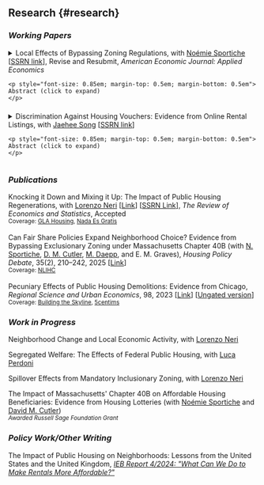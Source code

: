 ## Research {#research}

### *Working Papers*

<details style="margin-bottom: 0.5em">
  <summary onclick="event.stopPropagation();">
    Local Effects of Bypassing Zoning Regulations, with
    <a href="https://noemiesportiche.netlify.app/" target="_blank">Noémie Sportiche</a>
    [<a href="https://papers.ssrn.com/sol3/papers.cfm?abstract_id=4906689" target="_blank">SSRN link</a>], Revise and Resubmit, <em>American Economic Journal: Applied Economics</em>
    
    <p style="font-size: 0.85em; margin-top: 0.5em; margin-bottom: 0.5em">
    Abstract (click to expand)
    </p>
  </summary>
  <p style="font-size: 0.85em; margin-top: 0.1em;">
    Prior research shows that restrictive zoning regulations are major drivers of rising housing costs and residential segregation in the United States. In response, a growing number of state and local governments are passing laws to allow for denser housing in strictly zoned localities, despite entrenched opposition from incumbent residents. This paper examines whether incumbent residents' responses undermine the success of these policies by studying new construction permitted under Massachusetts Chapter 40B; one of the longest-standing and most productive examples of a housing policy that bypasses local zoning laws. Exploiting hyperlocal variation in residents' proximity to new 40B buildings, we find that only a subset of larger 40B developments cause property values to decrease, and that this effect is both highly localized and only emerges in the longer term, many years after these developments are proposed. Focusing on these larger developments that are more likely to elicit resident reactions, we find that only a fraction of incumbent residents move out after their approval and that the magnitude of these migration responses is insufficient to undermine policymakers' desegregation goals. We also do not find evidence that incumbent residents become more politically active against future development, as they are no more likely to vote in local or general elections nor are they more likely to vote for repealing Chapter 40B after 40B developments are proposed near their homes.
    <br>
  </p>
</details>

<details>
  <summary onclick="event.stopPropagation();">
    Discrimination Against Housing Vouchers: Evidence from Online Rental Listings, with
    <a href="https://www.jaeheesong.com/" target="_blank">Jaehee Song</a>
    [<a href="https://papers.ssrn.com/sol3/papers.cfm?abstract_id=4819763" target="_blank">SSRN link</a>]
    
    <p style="font-size: 0.85em; margin-top: 0.5em; margin-bottom: 0.5em">
    Abstract (click to expand)
    </p>
  </summary>
  <p style="font-size: 0.85em; margin-top: 0.1em;">
    The Housing Choice Voucher program provides substantial rental subsidies to low-income households, yet many recipients struggle to secure housing with their vouchers, particularly in low-poverty areas. This paper examines a key bottleneck in the program: landlord discrimination against voucher holders. Using a nationwide dataset from a major online rental platform, we identify listings that explicitly seek or reject voucher holders. We find significant variation across metropolitan areas, with voucher-seeking listings ranging from nearly zero to 18 percent and voucher-rejecting listings ranging from nearly zero to 28 percent. Within metros, landlords in high-poverty neighborhoods with larger Black and voucher populations are more likely to seek voucher holders, while rejection of voucher holders is relatively more common in low-poverty neighborhoods. Using a difference-in-differences design, we provide causal evidence that statewide prohibitions on source-of-income discrimination significantly reduce voucher-rejecting listings, especially in low-poverty neighborhoods, effectively eliminating cross-neighborhood differences in discriminatory behavior.
  </p>
</details>

### *Publications*
Knocking it Down and Mixing it Up: The Impact of Public Housing Regenerations, with [Lorenzo Neri](https://sites.google.com/view/lorenzoneri) \[[Link](https://doi.org/10.1162/rest.a.258)\] \[[SSRN Link](https://papers.ssrn.com/sol3/papers.cfm?abstract_id=5159297)\], *The Review of Economics and Statistics*, Accepted <br> <sub> Coverage: [GLA Housing](https://www.london.gov.uk/media/102314/download), [Nada Es Gratis](https://nadaesgratis.es/admin/son-los-edificios-de-renta-mixta-la-solucion-a-los-problemas-de-la-vivienda-publica) </sub> 
<br>
<br>
Can Fair Share Policies Expand Neighborhood Choice? Evidence from Bypassing Exclusionary Zoning under Massachusetts Chapter 40B (with [N. Sportiche](https://noemiesportiche.netlify.app/), [D. M. Cutler](https://scholar.harvard.edu/cutler/home), [M. Daepp](http://www.madeleinedaepp.com/), and E. M. Graves), *Housing Policy Debate*, 35(2), 210–242, 2025 \[[Link](https://www.tandfonline.com/doi/full/10.1080/10511482.2024.2320131)\] <br>
<sub> Coverage: [NLIHC](https://nlihc.org/resource/study-reveals-massachusettss-fair-share-housing-policy-counteracts-local-zoning) </sub>
<br>
<br>
Pecuniary Effects of Public Housing Demolitions: Evidence from Chicago, *Regional Science and Urban Economics*, 98, 2023 \[[Link](https://doi.org/10.1016/j.regsciurbeco.2022.103847)\] \[[Ungated version](../files/20220513_Paper_Demolitions.pdf)\] <br>
<sub> Coverage: [Building the Skyline](https://buildingtheskyline.org/supply-and-rents/), [5centims](https://www.5centims.cat/limpacte-de-lhabitatge-public-als-barris/) </sub>

### *Work in Progress*

Neighborhood Change and Local Economic Activity, with [Lorenzo Neri](https://sites.google.com/view/lorenzoneri) 

Segregated Welfare: The Effects of Federal Public Housing, with [Luca Perdoni](https://www.lucaperdoni.com/) 

Spillover Effects from Mandatory Inclusionary Zoning, with [Lorenzo Neri](https://sites.google.com/view/lorenzoneri) 

The Impact of Massachusetts' Chapter 40B on Affordable Housing Beneficiaries: Evidence from Housing Lotteries (with [Noémie Sportiche](https://noemiesportiche.netlify.app/) and [David M. Cutler](https://scholar.harvard.edu/cutler/home)) \
<sub> *Awarded Russell Sage Foundation Grant* </sub>


### *Policy Work/Other Writing*
The Impact of Public Housing on Neighborhoods: Lessons from the United States and the United Kingdom, [*IEB Report 4/2024: "What Can We Do to Make Rentals More Affordable?"*](https://ieb.ub.edu/en/publication/ieb-report-4-2024-el-problema-del-precio-del-alquiler-que-se-puede-hacer/) 
